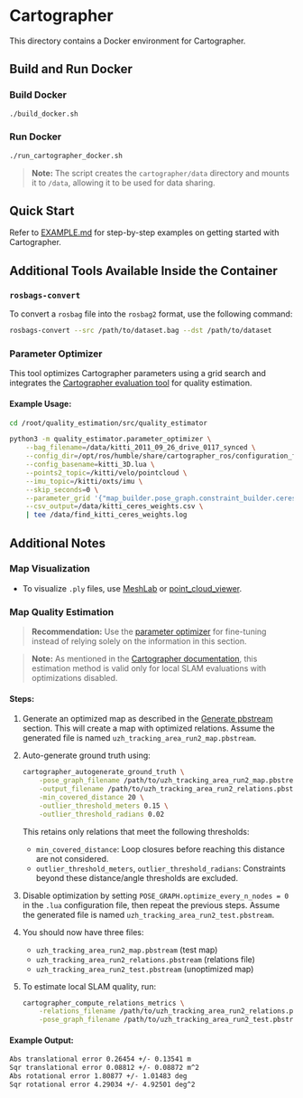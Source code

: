 # Cartographer

This directory contains a Docker environment for Cartographer.

## Build and Run Docker

### Build Docker
```sh
./build_docker.sh
```

### Run Docker
```sh
./run_cartographer_docker.sh
```

> **Note:** The script creates the `cartographer/data` directory and mounts it to `/data`, allowing it to be used for data sharing.

## Quick Start

Refer to [EXAMPLE.md](./EXAMPLE.md) for step-by-step examples on getting started with Cartographer.

## Additional Tools Available Inside the Container

### `rosbags-convert`

To convert a `rosbag` file into the `rosbag2` format, use the following command:

```sh
rosbags-convert --src /path/to/dataset.bag --dst /path/to/dataset
```

### Parameter Optimizer

This tool optimizes Cartographer parameters using a grid search and integrates the [Cartographer evaluation tool](https://google-cartographer.readthedocs.io/en/latest/evaluation.html) for quality estimation.

#### Example Usage:

```sh
cd /root/quality_estimation/src/quality_estimator

python3 -m quality_estimator.parameter_optimizer \
    --bag_filename=/data/kitti_2011_09_26_drive_0117_synced \
    --config_dir=/opt/ros/humble/share/cartographer_ros/configuration_files \
    --config_basename=kitti_3D.lua \
    --points2_topic=/kitti/velo/pointcloud \
    --imu_topic=/kitti/oxts/imu \
    --skip_seconds=0 \
    --parameter_grid '{"map_builder.pose_graph.constraint_builder.ceres_scan_matcher_3d.translation_weight": [0.01, 0.1, 1, 10, 100], "map_builder.pose_graph.constraint_builder.ceres_scan_matcher_3d.rotation_weight": [0.01, 0.1, 1, 10, 100]}' \
    --csv_output=/data/kitti_ceres_weights.csv \
    | tee /data/find_kitti_ceres_weights.log
```

## Additional Notes

### Map Visualization

- To visualize `.ply` files, use [MeshLab](https://www.meshlab.net/#download) or [point_cloud_viewer](/point_cloud_viewer/).

### Map Quality Estimation

> **Recommendation:** Use the [parameter optimizer](#parameter-optimizer) for fine-tuning instead of relying solely on the information in this section.

> **Note:** As mentioned in the [Cartographer documentation](https://google-cartographer.readthedocs.io/en/latest/evaluation.html#advantages-limitations), this estimation method is valid only for local SLAM evaluations with optimizations disabled.

#### Steps:

1. Generate an optimized map as described in the [Generate pbstream](#generate-pbstream) section. This will create a map with optimized relations. Assume the generated file is named `uzh_tracking_area_run2_map.pbstream`.

2. Auto-generate ground truth using:
   ```sh
   cartographer_autogenerate_ground_truth \
       -pose_graph_filename /path/to/uzh_tracking_area_run2_map.pbstream \
       -output_filename /path/to/uzh_tracking_area_run2_relations.pbstream \
       -min_covered_distance 20 \
       -outlier_threshold_meters 0.15 \
       -outlier_threshold_radians 0.02
   ```
   This retains only relations that meet the following thresholds:
   - `min_covered_distance`: Loop closures before reaching this distance are not considered.
   - `outlier_threshold_meters`, `outlier_threshold_radians`: Constraints beyond these distance/angle thresholds are excluded.

3. Disable optimization by setting `POSE_GRAPH.optimize_every_n_nodes = 0` in the `.lua` configuration file, then repeat the previous steps. Assume the generated file is named `uzh_tracking_area_run2_test.pbstream`.

4. You should now have three files:
   - `uzh_tracking_area_run2_map.pbstream` (test map)
   - `uzh_tracking_area_run2_relations.pbstream` (relations file)
   - `uzh_tracking_area_run2_test.pbstream` (unoptimized map)

5. To estimate local SLAM quality, run:
   ```sh
   cartographer_compute_relations_metrics \
       -relations_filename /path/to/uzh_tracking_area_run2_relations.pbstream \
       -pose_graph_filename /path/to/uzh_tracking_area_run2_test.pbstream
   ```

#### Example Output:

```sh
Abs translational error 0.26454 +/- 0.13541 m
Sqr translational error 0.08812 +/- 0.08872 m^2
Abs rotational error 1.80877 +/- 1.01483 deg
Sqr rotational error 4.29034 +/- 4.92501 deg^2
```
